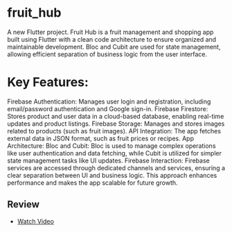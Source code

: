 # fruit_hub

A new Flutter project.
Fruit Hub is a fruit management and shopping app built using Flutter with a clean code architecture to ensure organized and maintainable development. Bloc and Cubit are used for state management, allowing efficient separation of business logic from the user interface.

# Key Features:
Firebase Authentication: Manages user login and registration, including email/password authentication and Google sign-in.
Firebase Firestore: Stores product and user data in a cloud-based database, enabling real-time updates and product listings.
Firebase Storage: Manages and stores images related to products (such as fruit images).
API Integration: The app fetches external data in JSON format, such as fruit prices or recipes.
App Architecture:
Bloc and Cubit: Bloc is used to manage complex operations like user authentication and data fetching, while Cubit is utilized for simpler state management tasks like UI updates.
Firebase Interaction: Firebase services are accessed through dedicated channels and services, ensuring a clear separation between UI and business logic.
This approach enhances performance and makes the app scalable for future growth.

## Review
- [Watch Video](https://vimeo.com/950858454?share=copy)




